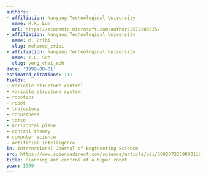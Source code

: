 ```yaml
---
authors:
- affiliation: Nanyang Technological University
  name: H.K. Lum
  url: https://academic.microsoft.com/author/2572205535/
- affiliation: Nanyang Technological University
  name: M. Zribi
  slug: mohamed_zribi
- affiliation: Nanyang Technological University
  name: Y.C. Soh
  slug: yeng_chai_soh
date: '1999-08-01'
estimated_citations: 111
fields:
- variable structure control
- variable structure system
- robotics
- robot
- trajectory
- robustness
- torso
- horizontal plane
- control theory
- computer science
- artificial intelligence
in: International Journal of Engineering Science
src: https://www.sciencedirect.com/science/article/pii/S0020722598001189
title: Planning and control of a biped robot
year: 1999
---
```


